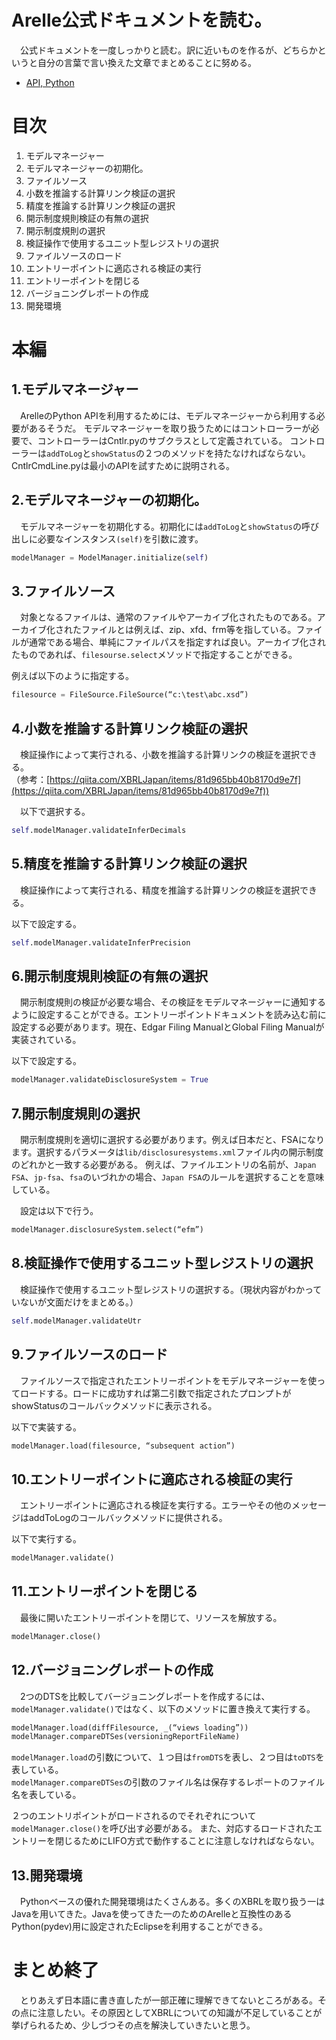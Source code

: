 # Arelle公式ドキュメントを読む。
　公式ドキュメントを一度しっかりと読む。訳に近いものを作るが、どちらかというと自分の言葉で言い換えた文章でまとめることに努める。

- [ API, Python](https://arelle.org/arelle/documentation/api/)

# 目次
1. モデルマネージャー
1. モデルマネージャーの初期化。
1. ファイルソース
1. 小数を推論する計算リンク検証の選択
1. 精度を推論する計算リンク検証の選択
1. 開示制度規則検証の有無の選択
1. 開示制度規則の選択
1. 検証操作で使用するユニット型レジストリの選択
1. ファイルソースのロード
1. エントリーポイントに適応される検証の実行
1. エントリーポイントを閉じる
1. バージョニングレポートの作成
1. 開発環境

# 本編
## 1.モデルマネージャー
　ArelleのPython APIを利用するためには、モデルマネージャーから利用する必要があるそうだ。
モデルマネージャーを取り扱うためにはコントローラーが必要で、コントローラーはCntlr.pyのサブクラスとして定義されている。
コントローラーは`addToLog`と`showStatus`の２つのメソッドを持たなければならない。
CntlrCmdLine.pyは最小のAPIを試すために説明される。

## 2.モデルマネージャーの初期化。
　モデルマネージャーを初期化する。初期化には`addToLog`と`showStatus`の呼び出しに必要なインスタンス`(self)`を引数に渡す。

```python
modelManager = ModelManager.initialize(self)
```

## 3.ファイルソース
　対象となるファイルは、通常のファイルやアーカイブ化されたものである。アーカイブ化されたファイルとは例えば、zip、xfd、frm等を指している。ファイルが通常である場合、単純にファイルパスを指定すれば良い。アーカイブ化されたものであれば、`filesourse.select`メソッドで指定することができる。

例えば以下のように指定する。

```python
filesource = FileSource.FileSource(“c:\test\abc.xsd”)
```

## 4.小数を推論する計算リンク検証の選択
　検証操作によって実行される、小数を推論する計算リンクの検証を選択できる。
<br>
（参考：[https://qiita.com/XBRLJapan/items/81d965bb40b8170d9e7f](https://qiita.com/XBRLJapan/items/81d965bb40b8170d9e7f))

　以下で選択する。

```python
self.modelManager.validateInferDecimals
```

## 5.精度を推論する計算リンク検証の選択
　検証操作によって実行される、精度を推論する計算リンクの検証を選択できる。

以下で設定する。
```python
self.modelManager.validateInferPrecision
```

## 6.開示制度規則検証の有無の選択
　開示制度規則の検証が必要な場合、その検証をモデルマネージャーに通知するように設定することができる。エントリーポイントドキュメントを読み込む前に設定する必要があります。現在、Edgar Filing ManualとGlobal Filing Manualが実装されている。

以下で設定する。
```python
modelManager.validateDisclosureSystem = True
```

## 7.開示制度規則の選択
　開示制度規則を適切に選択する必要があります。例えば日本だと、FSAになります。選択するパラメータは`lib/disclosuresystems.xml`ファイル内の開示制度のどれかと一致する必要がある。
例えば、ファイルエントリの名前が、`Japan FSA`、`jp-fsa`、`fsa`のいづれかの場合、`Japan FSA`のルールを選択することを意味している。

　設定は以下で行う。

```python
modelManager.disclosureSystem.select(“efm”)
```

## 8.検証操作で使用するユニット型レジストリの選択
　検証操作で使用するユニット型レジストリの選択する。（現状内容がわかっていないが文面だけをまとめる。）

```python
self.modelManager.validateUtr
```

## 9.ファイルソースのロード
　ファイルソースで指定されたエントリーポイントをモデルマネージャーを使ってロードする。ロードに成功すれば第二引数で指定されたプロンプトがshowStatusのコールバックメソッドに表示される。

以下で実装する。

```python
modelManager.load(filesource, “subsequent action”)
```

## 10.エントリーポイントに適応される検証の実行
　エントリーポイントに適応される検証を実行する。エラーやその他のメッセージはaddToLogのコールバックメソッドに提供される。

以下で実行する。

```python
modelManager.validate()
```

## 11.エントリーポイントを閉じる
　最後に開いたエントリーポイントを閉じて、リソースを解放する。

```python
modelManager.close()
```

## 12.バージョニングレポートの作成
　2つのDTSを比較してバージョニングレポートを作成するには、`modelManager.validate()`ではなく、以下のメソッドに置き換えて実行する。

```python
modelManager.load(diffFilesource, _(“views loading”))
modelManager.compareDTSes(versioningReportFileName)
```

`modelManager.load`の引数について、１つ目は`fromDTS`を表し、２つ目は`toDTS`を表している。<br>
`modelManager.compareDTSes`の引数のファイル名は保存するレポートのファイル名を表している。

２つのエントリポイントがロードされるのでそれぞれについて`modelManager.close()`を呼び出す必要がある。
また、対応するロードされたエントリーを閉じるためにLIFO方式で動作することに注意しなければならない。

## 13.開発環境
　Pythonベースの優れた開発環境はたくさんある。多くのXBRLを取り扱う一はJavaを用いてきた。Javaを使ってきた一のためのArelleと互換性のあるPython(pydev)用に設定されたEclipseを利用することができる。

# まとめ終了
　とりあえず日本語に書き直したが一部正確に理解できてないところがある。その点に注意したい。その原因としてXBRLについての知識が不足していることが挙げられるため、少しづつその点を解決していきたいと思う。